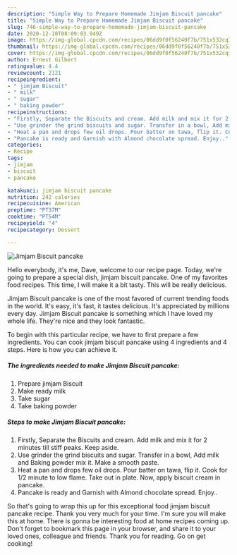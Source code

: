 ```yaml
---
description: "Simple Way to Prepare Homemade Jimjam Biscuit pancake"
title: "Simple Way to Prepare Homemade Jimjam Biscuit pancake"
slug: 746-simple-way-to-prepare-homemade-jimjam-biscuit-pancake
date: 2020-12-10T08:09:03.949Z
image: https://img-global.cpcdn.com/recipes/06dd9f0f56240f7b/751x532cq70/jimjam-biscuit-pancake-recipe-main-photo.jpg
thumbnail: https://img-global.cpcdn.com/recipes/06dd9f0f56240f7b/751x532cq70/jimjam-biscuit-pancake-recipe-main-photo.jpg
cover: https://img-global.cpcdn.com/recipes/06dd9f0f56240f7b/751x532cq70/jimjam-biscuit-pancake-recipe-main-photo.jpg
author: Ernest Gilbert
ratingvalue: 4.4
reviewcount: 2121
recipeingredient:
- " jimjam Biscuit"
- " milk"
- " sugar"
- " baking powder"
recipeinstructions:
- "Firstly, Separate the Biscuits and cream. Add milk and mix it for 2 minutes till stiff peaks. Keep aside."
- "Use grinder the grind biscuits and sugar. Transfer in a bowl, Add milk and Baking powder mix it. Make a smooth paste."
- "Heat a pan and drops few oil drops. Pour batter on tawa, flip it. Cook for 1/2 minute to low flame. Take out in plate. Now, apply biscuit cream in pancake."
- "Pancake is ready and Garnish with Almond chocolate spread. Enjoy.."
categories:
- Recipe
tags:
- jimjam
- biscuit
- pancake

katakunci: jimjam biscuit pancake 
nutrition: 242 calories
recipecuisine: American
preptime: "PT37M"
cooktime: "PT54M"
recipeyield: "4"
recipecategory: Dessert

---
```



![Jimjam Biscuit pancake](https://img-global.cpcdn.com/recipes/06dd9f0f56240f7b/751x532cq70/jimjam-biscuit-pancake-recipe-main-photo.jpg)

Hello everybody, it's me, Dave, welcome to our recipe page. Today, we're going to prepare a special dish, jimjam biscuit pancake. One of my favorites food recipes. This time, I will make it a bit tasty. This will be really delicious.

Jimjam Biscuit pancake is one of the most favored of current trending foods in the world. It's easy, it's fast, it tastes delicious. It's appreciated by millions every day. Jimjam Biscuit pancake is something which I have loved my whole life. They're nice and they look fantastic.




To begin with this particular recipe, we have to first prepare a few ingredients. You can cook jimjam biscuit pancake using 4 ingredients and 4 steps. Here is how you can achieve it.

<!--inarticleads1-->

##### The ingredients needed to make Jimjam Biscuit pancake:

1. Prepare  jimjam Biscuit
1. Make ready  milk
1. Take  sugar
1. Take  baking powder




<!--inarticleads2-->

##### Steps to make Jimjam Biscuit pancake:

1. Firstly, Separate the Biscuits and cream. Add milk and mix it for 2 minutes till stiff peaks. Keep aside.
1. Use grinder the grind biscuits and sugar. Transfer in a bowl, Add milk and Baking powder mix it. Make a smooth paste.
1. Heat a pan and drops few oil drops. Pour batter on tawa, flip it. Cook for 1/2 minute to low flame. Take out in plate. Now, apply biscuit cream in pancake.
1. Pancake is ready and Garnish with Almond chocolate spread. Enjoy..




So that's going to wrap this up for this exceptional food jimjam biscuit pancake recipe. Thank you very much for your time. I'm sure you will make this at home. There is gonna be interesting food at home recipes coming up. Don't forget to bookmark this page in your browser, and share it to your loved ones, colleague and friends. Thank you for reading. Go on get cooking!
